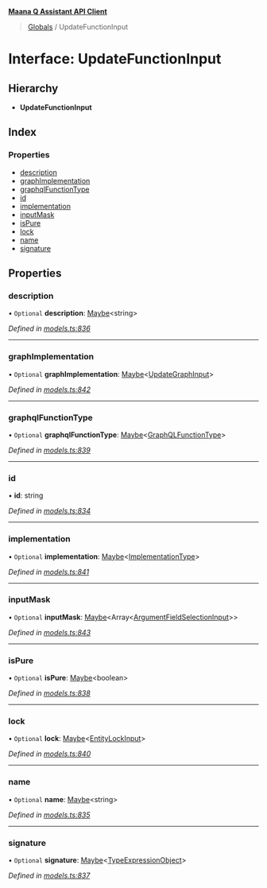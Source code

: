 **[Maana Q Assistant API Client](../README.md)**

> [Globals](../README.md) / UpdateFunctionInput

# Interface: UpdateFunctionInput

## Hierarchy

* **UpdateFunctionInput**

## Index

### Properties

* [description](updatefunctioninput.md#description)
* [graphImplementation](updatefunctioninput.md#graphimplementation)
* [graphqlFunctionType](updatefunctioninput.md#graphqlfunctiontype)
* [id](updatefunctioninput.md#id)
* [implementation](updatefunctioninput.md#implementation)
* [inputMask](updatefunctioninput.md#inputmask)
* [isPure](updatefunctioninput.md#ispure)
* [lock](updatefunctioninput.md#lock)
* [name](updatefunctioninput.md#name)
* [signature](updatefunctioninput.md#signature)

## Properties

### description

• `Optional` **description**: [Maybe](../README.md#maybe)\<string>

*Defined in [models.ts:836](https://github.com/maana-io/q-assistant-client/blob/develop/src/models.ts#L836)*

___

### graphImplementation

• `Optional` **graphImplementation**: [Maybe](../README.md#maybe)\<[UpdateGraphInput](updategraphinput.md)>

*Defined in [models.ts:842](https://github.com/maana-io/q-assistant-client/blob/develop/src/models.ts#L842)*

___

### graphqlFunctionType

• `Optional` **graphqlFunctionType**: [Maybe](../README.md#maybe)\<[GraphQLFunctionType](../enums/graphqlfunctiontype.md)>

*Defined in [models.ts:839](https://github.com/maana-io/q-assistant-client/blob/develop/src/models.ts#L839)*

___

### id

•  **id**: string

*Defined in [models.ts:834](https://github.com/maana-io/q-assistant-client/blob/develop/src/models.ts#L834)*

___

### implementation

• `Optional` **implementation**: [Maybe](../README.md#maybe)\<[ImplementationType](../enums/implementationtype.md)>

*Defined in [models.ts:841](https://github.com/maana-io/q-assistant-client/blob/develop/src/models.ts#L841)*

___

### inputMask

• `Optional` **inputMask**: [Maybe](../README.md#maybe)\<Array\<[ArgumentFieldSelectionInput](argumentfieldselectioninput.md)>>

*Defined in [models.ts:843](https://github.com/maana-io/q-assistant-client/blob/develop/src/models.ts#L843)*

___

### isPure

• `Optional` **isPure**: [Maybe](../README.md#maybe)\<boolean>

*Defined in [models.ts:838](https://github.com/maana-io/q-assistant-client/blob/develop/src/models.ts#L838)*

___

### lock

• `Optional` **lock**: [Maybe](../README.md#maybe)\<[EntityLockInput](entitylockinput.md)>

*Defined in [models.ts:840](https://github.com/maana-io/q-assistant-client/blob/develop/src/models.ts#L840)*

___

### name

• `Optional` **name**: [Maybe](../README.md#maybe)\<string>

*Defined in [models.ts:835](https://github.com/maana-io/q-assistant-client/blob/develop/src/models.ts#L835)*

___

### signature

• `Optional` **signature**: [Maybe](../README.md#maybe)\<[TypeExpressionObject](../README.md#typeexpressionobject)>

*Defined in [models.ts:837](https://github.com/maana-io/q-assistant-client/blob/develop/src/models.ts#L837)*
